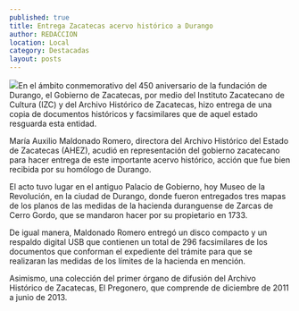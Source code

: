 ```yaml
---
published: true
title: Entrega Zacatecas acervo histórico a Durango
author: REDACCION
location: Local
category: Destacadas
layout: posts
---
```


![](http://i.imgur.com/3LFbMtGm.jpg)En el ámbito conmemorativo del 450 aniversario de la fundación de Durango, el Gobierno de Zacatecas, por medio del Instituto Zacatecano de Cultura (IZC) y del Archivo Histórico de Zacatecas, hizo entrega de una copia de documentos históricos y facsimilares que de aquel estado resguarda esta entidad.

María Auxilio Maldonado Romero, directora del Archivo Histórico del Estado de Zacatecas (AHEZ), acudió en representación del gobierno zacatecano para hacer entrega de este importante acervo histórico, acción que fue bien recibida por su homólogo de Durango.

El acto tuvo lugar en el antiguo Palacio de Gobierno, hoy Museo de la Revolución, en la ciudad de Durango, donde fueron entregados tres mapas de los planos de las medidas de la hacienda duranguense de Zarcas de Cerro Gordo, que se mandaron hacer por su propietario en 1733.

De igual manera, Maldonado Romero entregó un disco compacto y un respaldo digital USB que contienen un total de 296 facsimilares de los documentos que conforman el expediente del trámite para que se realizaran las medidas de los límites de la hacienda en mención.

Asimismo, una colección del primer órgano de difusión del Archivo Histórico de Zacatecas, El Pregonero, que comprende de diciembre de 2011 a junio de 2013.
